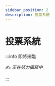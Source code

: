 ```yaml
---
sidebar_position: 2
description: 投票系統
---
```


# 投票系統

<head>
  <title>投票系統</title>
</head>

:::info 即將來臨

✍️ _正在努力編寫中_

:::
